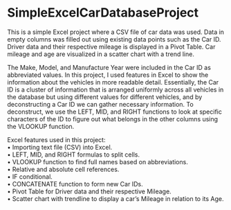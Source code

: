 # SimpleExcelCarDatabaseProject
This is a simple Excel project where a CSV file of car data was used. Data in empty columns was filled out using existing data points such as the Car ID. Driver data and their respective mileage is displayed in a Pivot Table. Car mileage and age are visualized in a scatter chart with a trend line.

The Make, Model, and Manufacture Year were included in the Car ID as abbreviated values. In this project, I used features in Excel to show the information about the vehicles in more readable detail. 
Essentially, the Car ID is a cluster of information that is arranged uniformly across all vehicles in the database but using different values for different vehicles, and by deconstructing a Car ID we can gather necessary information. To deconstruct, we use the LEFT, MID, and RIGHT functions to look at specific characters of the ID to figure out what belongs in the other columns using the VLOOKUP function.

Excel features used in this project:<br>
•	Importing text file (CSV) into Excel.<br>
•	LEFT, MID, and RIGHT formulas to split cells.<br>
•	VLOOKUP function to find full names based on abbreviations.<br>
•	Relative and absolute cell references.<br>
•	IF conditional.<br>
•	CONCATENATE function to form new Car IDs.<br>
•	Pivot Table for Driver data and their respective Mileage.<br>
•	Scatter chart with trendline to display a car’s Mileage in relation to its Age.<br>
